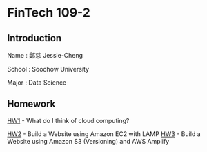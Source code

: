 # FinTech 109-2

## Introduction

Name : 鄭慈 Jessie-Cheng

School : Soochow University

Major : Data Science

## Homework

[HW1](https://github.com/Cheng-Tzu/FinTech/blob/main/HW1/HW1.md) - What do I think of cloud computing?

[HW2](https://www.youtube.com/watch?v=KUosAX5pt_M) - Build a Website using Amazon EC2 with LAMP
[HW3](https://www.youtube.com/watch?v=w-egxS1gUe8) - Build a Website using Amazon S3 (Versioning) and AWS Amplify
